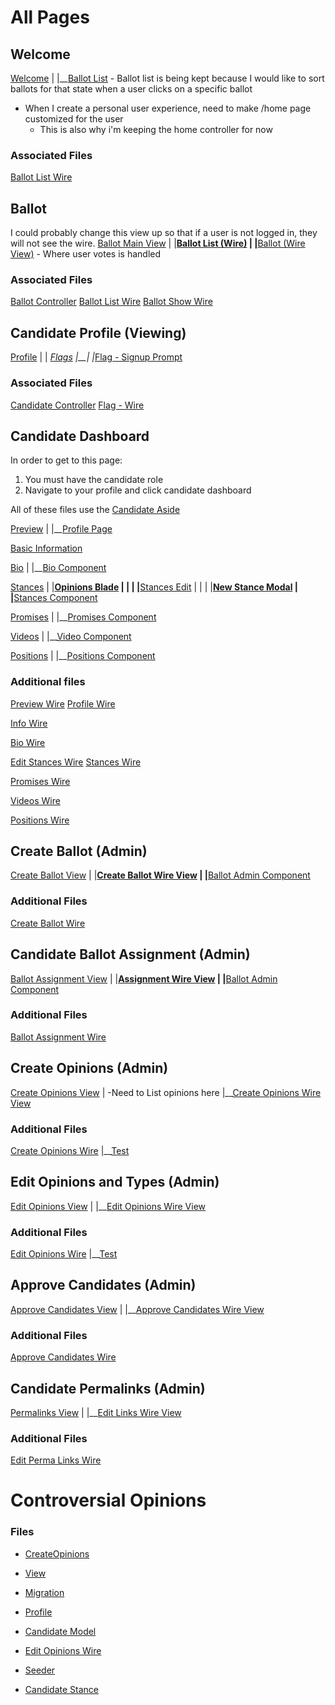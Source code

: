 # All Pages

## Welcome
[Welcome](../resources/views/welcome.blade.php)
|
|__[Ballot List](../app/Http/Livewire/BallotList.php)
    - Ballot list is being kept because I would like to sort ballots for that state when a user clicks on a specific ballot

- When I create a personal user experience, need to make /home page customized for the user
    - This is also why i'm keeping the home controller for now

### Associated Files
[Ballot List Wire](../app/Http/Livewire/Ballot/BallotList.php)

## Ballot
I could probably change this view up so that if a user is not logged in, they will not see the wire.
[Ballot Main View](../resources/views/ballot/show.blade.php)
|
|__[Ballot List (Wire)](../app/Http/Livewire/BallotList.php)
|
|__[Ballot (Wire View)](../resources/views/livewire/ballot/show.blade.php)
    - Where user votes is handled

### Associated Files
[Ballot Controller](../app/Http/Controllers/BallotController.php)
[Ballot List Wire](../app/Http/Livewire/Ballot/BallotList.php)
[Ballot Show Wire](../app/Http/Livewire/Ballot/Show.php)

## Candidate Profile (Viewing)
[Profile](../resources/views/livewire/candidate/profile.blade.php)
|
|   _[Flags](../resources/views/livewire/flag.blade.php)
|__|
   |_[Flag - Signup Prompt](../resources/views/icons/flag.blade.php)

### Associated Files
[Candidate Controller](../app/Http/Controllers/CandidateController.php)
[Flag - Wire](../app/Http/Livewire/Flag.php)


## Candidate Dashboard
In order to get to this page:
1. You must have the candidate role
2. Navigate to your profile and click candidate dashboard

All of these files use the [Candidate Aside](../resources/views/candidate/aside.blade.php)

[Preview](../resources/views/livewire/candidate/preview.blade.php)
|
|__[Profile Page](../resources/views/livewire/candidate/profile.blade.php)

[Basic Information](../resources/views/livewire/candidate/edit/edit-info.blade.php)

[Bio](../app/Http/Livewire/Candidate/Edit/EditBio.php)
|
|__[Bio Component](../resources/views/candidate/component/bio.blade.php)

[Stances](../resources/views/livewire/candidate/edit/edit-stances.blade.php)
|
|__[Opinions Blade](../resources/views/candidate/edit/opinions.blade.php)
|    |
|    |__[Stances Edit](../resources/views/livewire/candidate/edit/stances.blade.php)
|        |
|        |__[New Stance Modal](../resources/views/modals/new-stance.blade.php)
|
|__[Stances Component](../resources/views/candidate/component/stances.blade.php)

[Promises](../resources/views/livewire/candidate/edit/edit-promises.blade.php)
|
|__[Promises Component](../resources/views/candidate/component/promises.blade.php)

[Videos](../resources/views/livewire/candidate/edit/edit-videos.blade.php)
|
|__[Video Component](../resources/views/candidate/component/videos.blade.php)

[Positions](../resources/views/livewire/candidate/edit/edit-positions.blade.php)
|
|__[Positions Component](../resources/views/candidate/component/positions.blade.php)

### Additional files
[Preview Wire](../app/Http/Livewire/Candidate/Preview.php)
[Profile Wire](../app/Http/Livewire/Candidate/Edit/Profile.php)

[Info Wire](../app/Http/Livewire/Candidate/Edit/EditInfo.php)

[Bio Wire](../app/Http/Livewire/Candidate/Edit/EditBio.php)

[Edit Stances Wire](../app/Http/Livewire/Candidate/Edit/EditStances.php)
[Stances Wire](../app/Http/Livewire/Candidate/Edit/Stances.php)

[Promises Wire](../app/Http/Livewire/Candidate/Edit/EditPromises.php)

[Videos Wire](../app/Http/Livewire/Candidate/Edit/EditVideos.php)

[Positions Wire](../app/Http/Livewire/Candidate/Edit/EditPositions.php)

## Create Ballot (Admin)
[Create Ballot View](../resources/views/admin/create-ballot.blade.php)
|
|__[Create Ballot Wire View](../resources/views/livewire/Admin/create-ballot.blade.php)
    |
    |__[Ballot Admin Component](../resources/views/admin/components/ballot-list.blade.php)

### Additional Files
[Create Ballot Wire](../app/Http/Livewire/Admin/CreateBallot.php)

## Candidate Ballot Assignment (Admin)
[Ballot Assignment View](../resources/views/admin/assign-candidates.blade.php)
|
|__[Assignment Wire View](../resources/views/livewire/Admin/assign-candidates.blade.php)
    |
    |__[Ballot Admin Component](../resources/views/admin/components/ballot-list.blade.php)

### Additional Files
[Ballot Assignment Wire](../app/Http/Livewire/Admin/AssignCandidates.php)

## Create Opinions (Admin)
[Create Opinions View](../resources/views/admin/create-opinions.blade.php)
|   -Need to List opinions here
|__[Create Opinions Wire View](../resources/views/livewire/Admin/create-opinions.blade.php)

### Additional Files
[Create Opinions Wire](../app/Http/Livewire/Admin/CreateOpinions.php)
|__[Test](../tests/Feature/Livewire/Admin/CreateOpinionsTest.php)

## Edit Opinions and Types (Admin)
[Edit Opinions View](../resources/views/admin/edit-opinions.blade.php)
|
|__[Edit Opinions Wire View](../resources/views/livewire/Admin/edit-opinions.blade.php)

### Additional Files
[Edit Opinions Wire](../app/Http/Livewire/Admin/EditBallotOpinions.php)
|__[Test](../tests/Feature/Livewire/Admin/EditBallotOpinionsTest.php)

## Approve Candidates (Admin)
[Approve Candidates View](../resources/views/admin/approve-candidates.blade.php)
|
|__[Approve Candidates Wire View](../resources/views/livewire/Admin/approve-candidates.blade.php)

### Additional Files
[Approve Candidates Wire](../app/Http/Livewire/Admin/ApproveCandidates.php)

## Candidate Permalinks (Admin)
[Permalinks View](../resources/views/admin/permalinks.blade.php)
|
|__[Edit Links Wire View](../resources/views/livewire/Admin/edit-permalinks.blade.php)

### Additional Files
[Edit Perma Links Wire](../app/Http/Livewire/Admin/EditPermalinks.php)


# Controversial Opinions 
### Files
- [CreateOpinions](../app/Http/Livewire/Admin/CreateOpinions.php)
- [View](../resources/views/livewire/Admin/create-opinions.blade.php)
- [Migration](../database/migrations/2022_05_25_034203_create_controversial_opinions_table.php)

- [Profile](../app/Http/Livewire/Candidate/Edit/Profile.php)
- [Candidate Model](../app/Models/Candidate.php)
- [Edit Opinions Wire](../app/Http/Livewire/Admin/EditBallotOpinions.php)
- [Seeder](../database/seeders/ControversialOpinionsSeeder.php)

- [Candidate Stance](../app/Models/CandidateStance.php)
